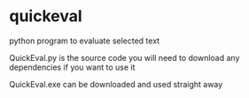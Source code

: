 # quickeval
python program to evaluate selected text

QuickEval.py is the source code you will need to download any dependencies if you want to use it

QuickEval.exe can be downloaded and used straight away
